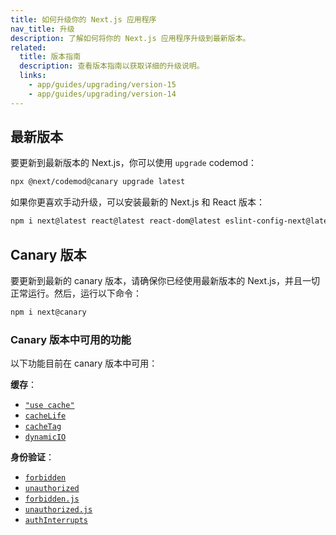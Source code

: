 ```yaml
---
title: 如何升级你的 Next.js 应用程序
nav_title: 升级
description: 了解如何将你的 Next.js 应用程序升级到最新版本。
related:
  title: 版本指南
  description: 查看版本指南以获取详细的升级说明。
  links:
    - app/guides/upgrading/version-15
    - app/guides/upgrading/version-14
---
```


## 最新版本

要更新到最新版本的 Next.js，你可以使用 `upgrade` codemod：

```bash
npx @next/codemod@canary upgrade latest
```

如果你更喜欢手动升级，可以安装最新的 Next.js 和 React 版本：

```bash
npm i next@latest react@latest react-dom@latest eslint-config-next@latest
```

## Canary 版本

要更新到最新的 canary 版本，请确保你已经使用最新版本的 Next.js，并且一切正常运行。然后，运行以下命令：

```bash
npm i next@canary
```

### Canary 版本中可用的功能

以下功能目前在 canary 版本中可用：

**缓存**：

- [`"use cache"`](/nextjs-cn/app/api-reference/directives/use-cache)
- [`cacheLife`](/nextjs-cn/app/api-reference/functions/cacheLife)
- [`cacheTag`](/nextjs-cn/app/api-reference/functions/cacheTag)
- [`dynamicIO`](/nextjs-cn/app/api-reference/config/next-config-js/dynamicIO)

**身份验证**：

- [`forbidden`](/nextjs-cn/app/api-reference/functions/forbidden)
- [`unauthorized`](/nextjs-cn/app/api-reference/functions/unauthorized)
- [`forbidden.js`](/nextjs-cn/app/api-reference/file-conventions/forbidden)
- [`unauthorized.js`](/nextjs-cn/app/api-reference/file-conventions/unauthorized)
- [`authInterrupts`](/nextjs-cn/app/api-reference/config/next-config-js/authInterrupts)
